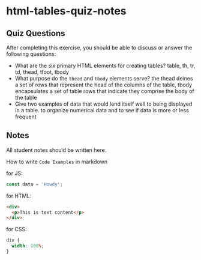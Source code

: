 # html-tables-quiz-notes

## Quiz Questions

After completing this exercise, you should be able to discuss or answer the following questions:

- What are the six primary HTML elements for creating tables?
  table, th, tr, td, thead, tfoot, tbody
- What purpose do the `thead` and `tbody` elements serve?
  the thead deines a set of rows that represent the head of the columns of the table, tbody encapsulates a set of table rows that indicate they comprise the body of the table
- Give two examples of data that would lend itself well to being displayed in a table.
  to organize numerical data and to see if data is more or less frequent

## Notes

All student notes should be written here.

How to write `Code Examples` in markdown

for JS:

```javascript
const data = 'Howdy';
```

for HTML:

```html
<div>
  <p>This is text content</p>
</div>
```

for CSS:

```css
div {
  width: 100%;
}
```
